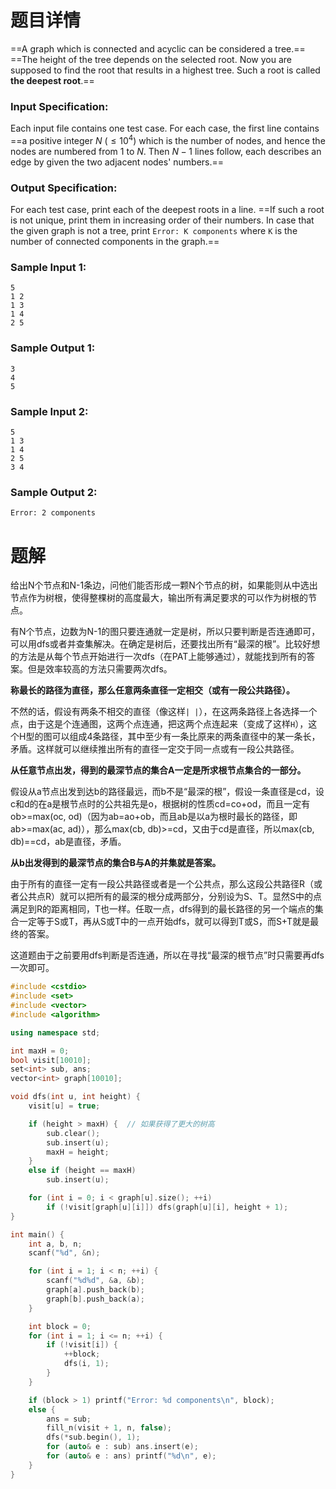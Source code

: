 # 题目详情

==A graph which is connected and acyclic can be considered a tree.== ==The height of the tree depends on the selected root. Now you are supposed to find the root that results in a highest tree. Such a root is called **the deepest root**.==

### Input Specification:

Each input file contains one test case. For each case, the first line contains ==a positive integer $N$ ($\le 10^4$) which is the number of nodes, and hence the nodes are numbered from 1 to $N$. Then $N-1$ lines follow, each describes an edge by given the two adjacent nodes' numbers.==

### Output Specification:

For each test case, print each of the deepest roots in a line. ==If such a root is not unique, print them in increasing order of their numbers. In case that the given graph is not a tree, print `Error: K components` where `K` is the number of connected components in the graph.==

### Sample Input 1:

    5
    1 2
    1 3
    1 4
    2 5

### Sample Output 1:

    3
    4
    5


### Sample Input 2:

    5
    1 3
    1 4
    2 5
    3 4


### Sample Output 2:

    Error: 2 components

# 题解

给出N个节点和N-1条边，问他们能否形成一颗N个节点的树，如果能则从中选出节点作为树根，使得整棵树的高度最大，输出所有满足要求的可以作为树根的节点。

有N个节点，边数为N-1的图只要连通就一定是树，所以只要判断是否连通即可，可以用dfs或者并查集解决。在确定是树后，还要找出所有“最深的根”。比较好想的方法是从每个节点开始进行一次dfs（在PAT上能够通过），就能找到所有的答案。但是效率较高的方法只需要两次dfs。

**称最长的路径为直径，那么任意两条直径一定相交（或有一段公共路径）。**

不然的话，假设有两条不相交的直径（像这样`| |`），在这两条路径上各选择一个点，由于这是个连通图，这两个点连通，把这两个点连起来（变成了这样`H`），这个H型的图可以组成4条路径，其中至少有一条比原来的两条直径中的某一条长，矛盾。这样就可以继续推出所有的直径一定交于同一点或有一段公共路径。

 **从任意节点出发，得到的最深节点的集合A一定是所求根节点集合的一部分。**

假设从a节点出发到达b的路径最远，而b不是“最深的根”，假设一条直径是cd，设c和d的在a是根节点时的公共祖先是o，根据树的性质cd=co+od，而且一定有ob>=max(oc, od)（因为ab=ao+ob，而且ab是以a为根时最长的路径，即ab>=max(ac, ad)），那么max(cb, db)>=cd，又由于cd是直径，所以max(cb, db)==cd，ab是直径，矛盾。

**从b出发得到的最深节点的集合B与A的并集就是答案。**

由于所有的直径一定有一段公共路径或者是一个公共点，那么这段公共路径R（或者公共点R）就可以把所有的最深的根分成两部分，分别设为S、T。显然S中的点满足到R的距离相同，T也一样。任取一点，dfs得到的最长路径的另一个端点的集合一定等于S或T，再从S或T中的一点开始dfs，就可以得到T或S，而S+T就是最终的答案。

 这道题由于之前要用dfs判断是否连通，所以在寻找“最深的根节点”时只需要再dfs一次即可。

```cpp
#include <cstdio>
#include <set>
#include <vector>
#include <algorithm>

using namespace std;

int maxH = 0;
bool visit[10010];
set<int> sub, ans;
vector<int> graph[10010];

void dfs(int u, int height) {
    visit[u] = true;

    if (height > maxH) {  // 如果获得了更大的树高
        sub.clear();
        sub.insert(u);
        maxH = height;
    }
    else if (height == maxH)
        sub.insert(u);

    for (int i = 0; i < graph[u].size(); ++i)
        if (!visit[graph[u][i]]) dfs(graph[u][i], height + 1);
}

int main() {
    int a, b, n;
    scanf("%d", &n);

    for (int i = 1; i < n; ++i) {
        scanf("%d%d", &a, &b);
        graph[a].push_back(b);
        graph[b].push_back(a);
    }

    int block = 0;
    for (int i = 1; i <= n; ++i) {
        if (!visit[i]) {
            ++block;
            dfs(i, 1);
        }
    }

    if (block > 1) printf("Error: %d components\n", block);
    else {
        ans = sub;
        fill_n(visit + 1, n, false);
        dfs(*sub.begin(), 1);
        for (auto& e : sub) ans.insert(e);
        for (auto& e : ans) printf("%d\n", e);
    }
}
```
